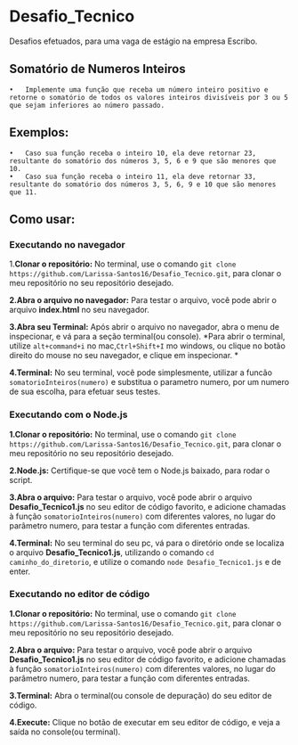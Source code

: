 # Desafio_Tecnico
Desafios efetuados, para uma vaga de estágio na empresa Escribo.

## Somatório de Numeros Inteiros
	•	Implemente uma função que receba um número inteiro positivo e retorne o somatório de todos os valores inteiros divisíveis por 3 ou 5 que sejam inferiores ao número passado.

## Exemplos:
	•	Caso sua função receba o inteiro 10, ela deve retornar 23, resultante do somatório dos números 3, 5, 6 e 9 que são menores que 10.
	•	Caso sua função receba o inteiro 11, ela deve retornar 33, resultante do somatório dos números 3, 5, 6, 9 e 10 que são menores que 11.

## Como usar:

### Executando no navegador

1.**Clonar o repositório:**
No terminal, use o comando `git clone https://github.com/Larissa-Santos16/Desafio_Tecnico.git`, para clonar o meu repositório no seu repositório desejado.

**2.Abra o arquivo no navegador:**
Para testar o arquivo, você pode abrir o arquivo **index.html** no seu navegador.

**3.Abra seu Terminal:**
Após abrir o arquivo no navegador, abra o menu de inspecionar, e vá para a seção terminal(ou console). *Para abrir o terminal, utilize `alt+command+i` no mac,`Ctrl+Shift+I` mo windows, ou clique no botão direito do mouse no seu navegador, e clique em inspecionar. *

**4.Terminal:**
No seu terminal, você pode simplesmente, utilizar a funcão `somatorioInteiros(numero)` e substitua o parametro numero, por um numero de sua escolha, para efetuar seus testes.

### Executando com o Node.js

**1.Clonar o repositório:**
No terminal, use o comando `git clone https://github.com/Larissa-Santos16/Desafio_Tecnico.git`, para clonar o meu repositório no seu repositório desejado.

**2.Node.js:**
Certifique-se que você tem o Node.js baixado, para rodar o script.

**3.Abra o arquivo:**
Para testar o arquivo, você pode abrir o arquivo **Desafio_Tecnico1.js** no seu editor de código favorito, e adicione chamadas à função `somatorioInteiros(numero)` com diferentes valores, no lugar do parâmetro numero, para testar a função com diferentes entradas.

**4.Terminal:**
No seu terminal do seu pc, vá para o diretório onde se localiza o arquivo **Desafio_Tecnico1.js**, utilizando o comando `cd caminho_do_diretorio`, e utilize o comando `node Desafio_Tecnico1.js` e de enter.

### Executando no editor de código

**1.Clonar o repositório:**
No terminal, use o comando `git clone https://github.com/Larissa-Santos16/Desafio_Tecnico.git`, para clonar o meu repositório no seu repositório desejado.

**2.Abra o arquivo:**
Para testar o arquivo, você pode abrir o arquivo **Desafio_Tecnico1.js** no seu editor de código favorito, e adicione chamadas à função `somatorioInteiros(numero)` com diferentes valores, no lugar do parâmetro numero, para testar a função com diferentes entradas.

**3.Terminal:**
Abra o terminal(ou console de depuração) do seu editor de código.

**4.Execute:**
Clique no botão de executar em seu editor de código, e veja a saída no console(ou terminal).


 

